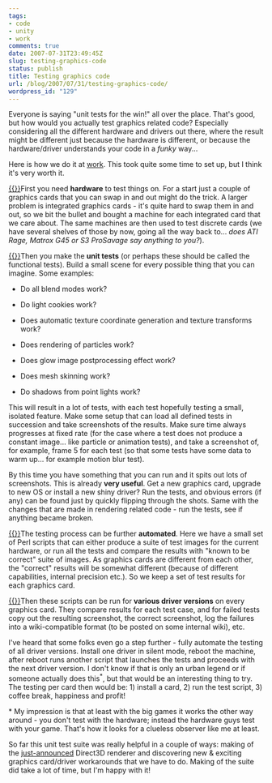 ```yaml
---
tags:
- code
- unity
- work
comments: true
date: 2007-07-31T23:49:45Z
slug: testing-graphics-code
status: publish
title: Testing graphics code
url: /blog/2007/07/31/testing-graphics-code/
wordpress_id: "129"
---
```


Everyone is saying "unit tests for the win!" all over the place. That's good, but how would you actually test graphics related code? Especially considering all the different hardware and drivers out there, where the result might be different just because the hardware is different, or because the hardware/driver understands your code in a _funky_ way...

Here is how we do it at [work](http://unity3d.com). This took quite some time to set up, but I think it's very worth it.

[{{<imgright src="http://aras-p.info/blog/wp-content/uploads/2007/07/test-lab.thumbnail.jpg" title="'Testing Lab in action'">}}](http://aras-p.info/blog/wp-content/uploads/2007/07/test-lab.jpg)First you need **hardware** to test things on. For a start just a couple of graphics cards that you can swap in and out might do the trick. A larger problem is integrated graphics cards - it's quite hard to swap them in and out, so we bit the bullet and bought a machine for each integrated card that we care about. The same machines are then used to test discrete cards (we have several shelves of those by now, going all the way back to... _does ATI Rage, Matrox G45 or S3 ProSavage say anything to you?_).

[{{<imgright src="http://aras-p.info/blog/wp-content/uploads/2007/07/test-shots.thumbnail.png" title="'It looks pretty random, huh?'">}}](http://aras-p.info/blog/wp-content/uploads/2007/07/test-shots.png)Then you make the **unit tests** (or perhaps these should be called the functional tests). Build a small scene for every possible thing that you can imagine. Some examples:




  * Do all blend modes work?


  * Do light cookies work?


  * Does automatic texture coordinate generation and texture transforms work?


  * Does rendering of particles work?


  * Does glow image postprocessing effect work?


  * Does mesh skinning work?


  * Do shadows from point lights work?



This will result in a lot of tests, with each test hopefully testing a small, isolated feature. Make some setup that can load all defined tests in succession and take screenshots of the results. Make sure time always progresses at fixed rate (for the case where a test does not produce a constant image... like particle or animation tests), and take a screenshot of, for example, frame 5 for each test (so that some tests have some data to warm up... for example motion blur test).

By this time you have something that you can run and it spits out lots of screenshots. This is already **very useful**. Get a new graphics card, upgrade to new OS or install a new shiny driver? Run the tests, and obvious errors (if any) can be found just by quickly flipping through the shots. Same with the changes that are made in rendering related code - run the tests, see if anything became broken.

[{{<imgright src="http://aras-p.info/blog/wp-content/uploads/2007/07/test-perl.thumbnail.png" title="'My crappy Perl code...'">}}](http://aras-p.info/blog/wp-content/uploads/2007/07/test-perl.png)The testing process can be further **automated**. Here we have a small set of Perl scripts that can either produce a suite of test images for the current hardware, or run all the tests and compare the results with "known to be correct" suite of images. As graphics cards are different from each other, the "correct" results will be somewhat different (because of different capabilities, internal precision etc.). So we keep a set of test results for each graphics card.

[{{<imgright src="http://aras-p.info/blog/wp-content/uploads/2007/07/test-drivers.thumbnail.png" title="'That’s an awful lot of drivers!'">}}](http://aras-p.info/blog/wp-content/uploads/2007/07/test-drivers.png)Then these scripts can be run for **various driver versions** on every graphics card. They compare results for each test case, and for failed tests copy out the resulting screenshot, the correct screenshot, log the failures into a wiki-compatible format (to be posted on some internal wiki), etc.

I've heard that some folks even go a step further - fully automate the testing of all driver versions. Install one driver in silent mode, reboot the machine, after reboot runs another script that launches the tests and proceeds with the next driver version. I don't know if that is only an urban legend or if someone actually does this<sup>\*</sup>, but that would be an interesting thing to try. The testing per card then would be: 1) install a card, 2) run the test script, 3) coffee break, happiness and profit!

\* My impression is that at least with the big games it works the other way around - you don't test with the hardware; instead the hardware guys test with your game. That's how it looks for a clueless observer like me at least.

So far this unit test suite was really helpful in a couple of ways: making of the [just-announced](http://unity3d.com/unity/whats-new/unity-2.0) Direct3D renderer and discovering new & exciting graphics card/driver workarounds that we have to do. Making of the suite did take a lot of time, but I'm happy with it!
